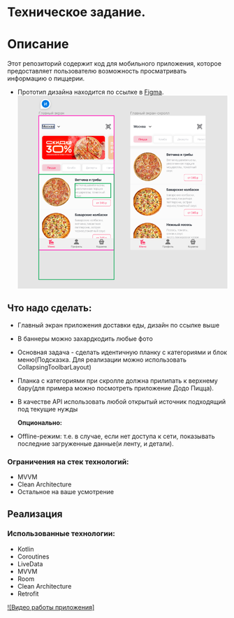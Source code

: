 # Техническое задание.
# Описание

Этот репозиторий содержит код для мобильного приложения, которое предоставляет пользователю возможность просматривать информацию о пиццерии.
- Прототип дизайна находится по ссылке в [Figma](https://www.figma.com/file/8FvAWXCD2oD9oSDHx9xFfU/%D0%A2%D0%B5%D1%81%D1%82%D0%BE%D0%B2%D0%BE%D0%B5-%D0%B7%D0%B0%D0%B4%D0%B0%D0%BD%D0%B8%D0%B5-Android?node-id=0%3A1&mode=dev).
  ![Скриншот фигма](https://github.com/StepanWxW/Pizza/blob/master/image/img.png)
## Что надо сделать:


- Главный экран приложения доставки еды, дизайн по ссылке выше
- В баннеры можно захардкодить любые фото
- Основная задача - сделать идентичную планку с категориями и блок
  меню(Подсказка. Для реализации можно использовать
  CollapsingToolbarLayout)
- Планка с категориями при скролле должна прилипать к верхнему
  бару(для примера можно посмотреть приложение Додо Пицца).
- В качестве API использовать любой открытый источник подходящий под
  текущие нужды

  **Опционально:**
- Offline-режим: т.е. в случае, если нет доступа к сети, показывать
  последние загруженные данные(и ленту, и детали).

### Ограничения на стек технологий:

- MVVM
- Clean Architecture
- Остальное на ваше усмотрение

## Реализация

### Использованные технологии:

- Kotlin
- Coroutines
- LiveData
- MVVM
- Room
- Clean Architecture
- Retrofit


[![Видео работы приложения]](https://www.youtube.com/shorts/qfEOBJRoLFY)